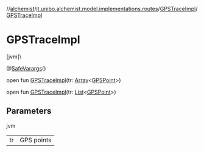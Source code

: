 //[alchemist](../../../index.md)/[it.unibo.alchemist.model.implementations.routes](../index.md)/[GPSTraceImpl](index.md)/[GPSTraceImpl](-g-p-s-trace-impl.md)

# GPSTraceImpl

[jvm]\

@[SafeVarargs](https://docs.oracle.com/javase/8/docs/api/java/lang/SafeVarargs.html)()

open fun [GPSTraceImpl](-g-p-s-trace-impl.md)(tr: [Array](https://kotlinlang.org/api/latest/jvm/stdlib/kotlin/-array/index.html)<[GPSPoint](../../it.unibo.alchemist.model.interfaces/-g-p-s-point/index.md)>)

open fun [GPSTraceImpl](-g-p-s-trace-impl.md)(tr: [List](https://docs.oracle.com/javase/8/docs/api/java/util/List.html)<[GPSPoint](../../it.unibo.alchemist.model.interfaces/-g-p-s-point/index.md)>)

## Parameters

jvm

| | |
|---|---|
| tr | GPS points |
